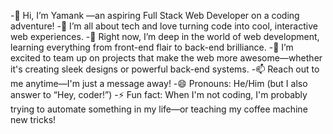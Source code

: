 -👋 Hi, I’m Yamank —an aspiring Full Stack Web Developer on a coding adventure!
-👀 I’m all about tech and love turning code into cool, interactive web experiences.
-🌱 Right now, I’m deep in the world of web development, learning everything from front-end flair to back-end brilliance.
-💞️ I’m excited to team up on projects that make the web more awesome—whether it's creating sleek designs or powerful back-end systems.
-📫 Reach out to me anytime—I'm just a message away!
-😄 Pronouns: He/Him (but I also answer to “Hey, coder!”)
-⚡ Fun fact: When I'm not coding, I'm probably trying to automate something in my life—or teaching my coffee machine new tricks!

<!---
Yamankd/Yamankd is a ✨ special ✨ repository because its `README.md` (this file) appears on your GitHub profile.
You can click the Preview link to take a look at your changes.
--->
